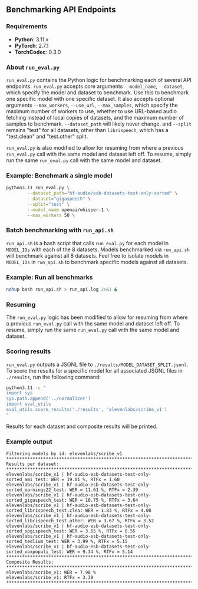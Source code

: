 ## Benchmarking API Endpoints

### Requirements

- **Python**: 3.11.x
- **PyTorch**: 2.7.1
- **TorchCodec**: 0.3.0

### About `run_eval.py`

`run_eval.py` contains the Python logic for benchmarking each of several API endpoints.
`run_eval.py` accepts core arguments `--model_name`, `--dataset`, which specify the model and dataset to benchmark.
Use this to benchmark one specific model with one specific dataset.
It also accepts optional arguments `--max_workers`, `--use_url`, `--max_samples`, which specify the maximum number of workers to use, whether to use URL-based audio fetching instead of local copies of datasets, and the maximum number of samples to benchmark.
`--dataset_path` will likely never change, and `--split` remains "test" for all datasets, other than `librispeech`, which has a "test.clean" and "test.other" split.

`run_eval.py` is also modified to allow for resuming from where a previous `run_eval.py` call with the same model and dataset left off.
To resume, simply run the same `run_eval.py` call with the same model and dataset.


### Example: Benchmark a single model
```bash
python3.11 run_eval.py \
        --dataset_path="hf-audio/esb-datasets-test-only-sorted" \
        --dataset="gigaspeech" \
        --split="test" \
        --model_name openai/whisper-1 \
        --max_workers 50 \
```

### Batch benchmarking with `run_api.sh`
`run_api.sh` is a bash script that calls `run_eval.py` for each model in `MODEL_IDs` with each of the 8 datasets.
Models benchmarked via `run_api.sh` will benchmark against all 8 datasets.
Feel free to isolate models in `MODEL_IDs` in `run_api.sh` to benchmark specific models against all datasets.


### Example: Run all benchmarks
```bash
nohup bash run_api.sh > run_api.log 2>&1 &
```


### Resuming
The `run_eval.py` logic has been modified to allow for resuming from where a previous `run_eval.py` call with the same model and dataset left off.
To resume, simply run the same `run_eval.py` call with the same model and dataset.

### Scoring results
`run_eval.py` outputs a JSONL file to `./results/MODEL_DATASET_SPLIT.jsonl`.
To score the results for a specific model for all associated JSONL files in `./results`, run the following command:
```bash
python3.11 -c "
import sys
sys.path.append('../normalizer')
import eval_utils
eval_utils.score_results('./results', 'elevenlabs/scribe_v1')
"
```

Results for each dataset and composite results will be printed.

### Example output
```text
Filtering models by id: elevenlabs/scribe_v1
********************************************************************************
Results per dataset:
********************************************************************************
elevenlabs/scribe_v1 | hf-audio-esb-datasets-test-only-sorted_ami_test: WER = 19.01 %, RTFx = 1.60
elevenlabs/scribe_v1 | hf-audio-esb-datasets-test-only-sorted_earnings22_test: WER = 11.61 %, RTFx = 2.39
elevenlabs/scribe_v1 | hf-audio-esb-datasets-test-only-sorted_gigaspeech_test: WER = 10.75 %, RTFx = 3.64
elevenlabs/scribe_v1 | hf-audio-esb-datasets-test-only-sorted_librispeech_test.clea: WER = 1.83 %, RTFx = 4.08
elevenlabs/scribe_v1 | hf-audio-esb-datasets-test-only-sorted_librispeech_test.other: WER = 3.67 %, RTFx = 3.52
elevenlabs/scribe_v1 | hf-audio-esb-datasets-test-only-sorted_spgispeech_test: WER = 3.65 %, RTFx = 8.55
elevenlabs/scribe_v1 | hf-audio-esb-datasets-test-only-sorted_tedlium_test: WER = 3.99 %, RTFx = 5.15
elevenlabs/scribe_v1 | hf-audio-esb-datasets-test-only-sorted_voxpopuli_test: WER = 9.34 %, RTFx = 5.14
********************************************************************************
Composite Results:
********************************************************************************
elevenlabs/scribe_v1: WER = 7.98 %
elevenlabs/scribe_v1: RTFx = 3.39
********************************************************************************
```